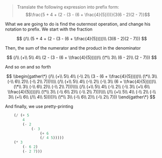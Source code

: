 > Translate the following expression into prefix form: $$\frac{5 + 4 + (2 - (3 - (6 + \frac{4}{5})))}{3(6 - 2)(2 - 7)}$$

What we are going to do is find the outermost operation, and change his notation to prefix. We start with the fraction

$$ (/\\ (5 + 4 + (2 - (3 - (6 + \\frac{4}{5}))))\\ (3(6 - 2)(2 - 7))) $$

Then, the sum of the numerator and the product in the denominator

$$ (/\\ (+\\ 5\\ 4\\ (2 - (3 - (6 + \\frac{4}{5}))))\\ (\*\\ 3\\ (6 - 2)\\ (2 - 7))) $$

And so on and so forth

$$
\\begin{gather\*} (/\\ (+\\ 5\\ 4\\ (-\\ 2\\ (3 - (6 + \\frac{4}{5}))))\\ (\*\\ 3\\ (-\\ 6\\ 2)\\ (-\\ 2\\ 7)))\\\\ (/\\ (+\\ 5\\ 4\\ (-\\ 2\\ (-\\ 3\\ (6 + \\frac{4}{5}))))\\ (\*\\ 3\\ (-\\ 6\\ 2)\\ (-\\ 2\\ 7)))\\\\ (/\\ (+\\ 5\\ 4\\ (-\\ 2\\ (-\\ 3\\ (+\\ 6\\ \\frac{4}{5}))))\\ (\*\\ 3\\ (-\\ 6\\ 2)\\ (-\\ 2\\ 7)))\\\\ (/\\ (+\\ 5\\ 4\\ (-\\ 2\\ (-\\ 3\\ (+\\ 6\\ (/\\ 4\\ 5)))))\\ (\*\\ 3\\ (-\\ 6\\ 2)\\ (-\\ 2\\ 7))) \\end{gather\*}
$$

And finally, we use pretty-printing

```scheme 
    (/ (+ 5
        4
        (- 2
            (- 3
                (+ 6
                (/ 4 5)))))
    (* 3
        (- 6 2)
        (- 2 7)))
```


